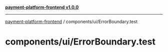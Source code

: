 [**payment-platform-frontend v1.0.0**](../../README.md)

***

[payment-platform-frontend](../../README.md) / components/ui/ErrorBoundary.test

# components/ui/ErrorBoundary.test
